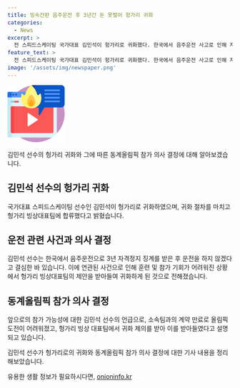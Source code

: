 ```yaml
---
title: 빙속간판 음주운전 후 3년간 돈 못벌어 헝가리 귀화
categories:
  - News
excerpt: >
  전 스피드스케이팅 국가대표 김민석이 헝가리로 귀화했다. 한국에서 음주운전 사고로 인해 자격정지를 받았고, 헝가리빙상연맹과의 인터뷰에서 이를 후회하며 운전을 중단했다고 전했다. 동계올림픽 출전 기회를 얻었으나 훈련 부족으로 도전을 포기하고 귀화를 결심했다. 또 다른 쇼트트랙 선수 문원준도 함께 귀화해 헝가리에서 훈련하기로 결정했다.
feature_text: >
  전 스피드스케이팅 국가대표 김민석이 헝가리로 귀화했다. 한국에서 음주운전 사고로 인해 자격정지를 받았고, 헝가리빙상연맹과의 인터뷰에서 이를 후회하며 운전을 중단했다고 전했다. 동계올림픽 출전 기회를 얻었으나 훈련 부족으로 도전을 포기하고 귀화를 결심했다. 또 다른 쇼트트랙 선수 문원준도 함께 귀화해 헝가리에서 훈련하기로 결정했다.
image: '/assets/img/newspaper.png'
---
```


<p><img src="/assets/img/news.png" alt="rentncar 속보" /></p>

<p>김민석 선수의 헝가리 귀화와 그에 따른 동계올림픽 참가 의사 결정에 대해 알아보겠습니다.</p>

<h2 data-ke-size="size26">김민석 선수의 헝가리 귀화</h2>

<p>국가대표 스피드스케이팅 선수인 김민석이 헝가리로 귀화하였으며, 귀화 절차를 마치고 헝가리 빙상대표팀에 합류했다고 밝혔습니다.</p>

<h2 data-ke-size="size26">운전 관련 사건과 의사 결정</h2>

<p>김민석 선수는 한국에서 음주운전으로 3년 자격정지 징계를 받은 후 운전을 하지 않겠다고 결심한 바 있습니다. 이에 연관된 사건으로 인해 훈련 및 참가 기회가 어려워진 상황에서 헝가리 빙상대표팀의 제안을 받아들여 귀화하게 된 것으로 전해졌습니다.</p>

<h2 data-ke-size="size26">동계올림픽 참가 의사 결정</h2>

<p>앞으로의 참가 가능성에 대한 김민석 선수의 언급으로, 소속팀과의 계약 만료로 올림픽 도전이 어려워졌고, 헝가리 빙상 대표팀에서 귀화 제의를 받아 이를 받아들였다고 설명되고 있습니다. </p>

<p>김민석 선수가 헝가리로의 귀화와 동계올림픽 참가 의사 결정에 대한 기사 내용을 정리해보았습니다.</p>
유용한 생활 정보가 필요하시다면, <a href="https://onioninfo.kr" rel="dofollow">onioninfo.kr</a>


